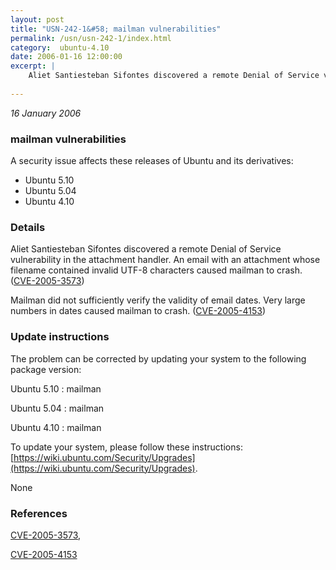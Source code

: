 ```yaml
---
layout: post
title: "USN-242-1&#58; mailman vulnerabilities"
permalink: /usn/usn-242-1/index.html
category:  ubuntu-4.10
date: 2006-01-16 12:00:00
excerpt: |
    Aliet Santiesteban Sifontes discovered a remote Denial of Service vulnerability in the attachment handler. An email with an attachment whose filename contained invalid UTF-8 characters caused mailman to crash. ([CVE-2005-3573](http://people.ubuntu.com/~ubuntu-security/cve/CVE-2005-3573))
    
--- 
```

 
 

*16 January 2006*

### mailman vulnerabilities

A security issue affects these releases of Ubuntu and its derivatives:

* Ubuntu 5.10
* Ubuntu 5.04
* Ubuntu 4.10

### Details

Aliet Santiesteban Sifontes discovered a remote Denial of Service vulnerability in the attachment handler. An email with an attachment whose filename contained invalid UTF-8 characters caused mailman to crash. ([CVE-2005-3573](http://people.ubuntu.com/~ubuntu-security/cve/CVE-2005-3573))

Mailman did not sufficiently verify the validity of email dates. Very large numbers in dates caused mailman to crash. ([CVE-2005-4153](http://people.ubuntu.com/~ubuntu-security/cve/CVE-2005-4153))

### Update instructions

The problem can be corrected by updating your system to the following package version:

Ubuntu 5.10
 : mailman 

Ubuntu 5.04
 : mailman 

Ubuntu 4.10
 : mailman 

To update your system, please follow these instructions: [https://wiki.ubuntu.com/Security/Upgrades](https://wiki.ubuntu.com/Security/Upgrades).

None

### References

 
 [CVE-2005-3573](http://people.ubuntu.com/~ubuntu-security/cve/CVE-2005-3573), 

 [CVE-2005-4153](http://people.ubuntu.com/~ubuntu-security/cve/CVE-2005-4153)
 

